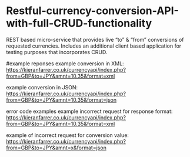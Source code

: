 # Restful-currency-conversion-API-with-full-CRUD-functionality
REST based micro-service that provides live “to” &amp; “from” conversions of requested currencies. Includes an additional client based application for testing purposes that incorporates CRUD.

#example reponses
example conversion in XML: https://kieranfarrer.co.uk/currencyapi/index.php?from=GBP&to=JPY&amnt=10.35&format=xml

example conversion in JSON: https://kieranfarrer.co.uk/currencyapi/index.php?from=GBP&to=JPY&amnt=10.35&format=json

error code examples 
example incorrect request for response format: https://kieranfarrer.co.uk/currencyapi/index.php?from=GBP&to=JPY&amnt=10.35&format=xml

example of incorrect request for conversion value: https://kieranfarrer.co.uk/currencyapi/index.php?from=GBP&to=JPY&amnt=x&format=json
